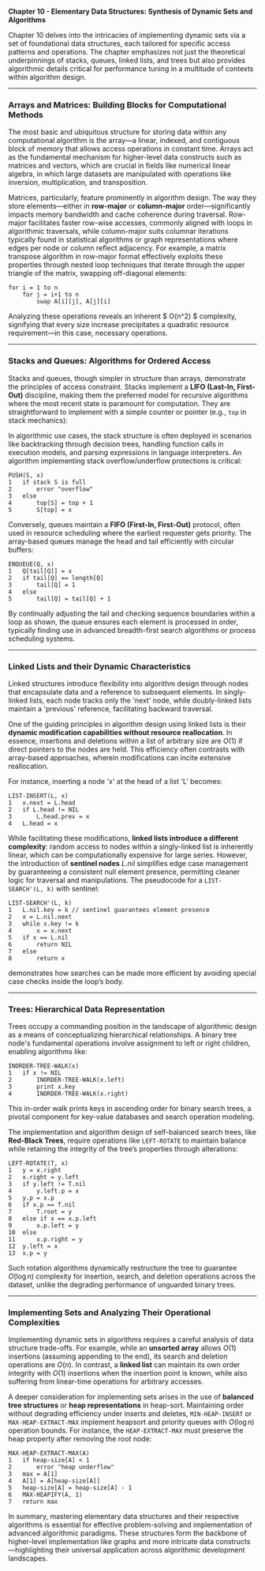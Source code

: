 **Chapter 10 - Elementary Data Structures: Synthesis of Dynamic Sets and Algorithms**

Chapter 10 delves into the intricacies of implementing dynamic sets via a set of foundational data structures, each tailored for specific access patterns and operations. The chapter emphasizes not just the theoretical underpinnings of stacks, queues, linked lists, and trees but also provides algorithmic details critical for performance tuning in a multitude of contexts within algorithm design.

---

### Arrays and Matrices: Building Blocks for Computational Methods

The most basic and ubiquitous structure for storing data within any computational algorithm is the array—a linear, indexed, and contiguous block of memory that allows access operations in constant time. Arrays act as the fundamental mechanism for higher-level data constructs such as matrices and vectors, which are crucial in fields like numerical linear algebra, in which large datasets are manipulated with operations like inversion, multiplication, and transposition.

Matrices, particularly, feature prominently in algorithm design. The way they store elements—either in **row-major** or **column-major** order—significantly impacts memory bandwidth and cache coherence during traversal. Row-major facilitates faster row-wise accesses, commonly aligned with loops in algorithmic traversals, while column-major suits columnar iterations typically found in statistical algorithms or graph representations where edges per node or column reflect adjacency. For example, a matrix transpose algorithm in row-major format effectively exploits these properties through nested loop techniques that iterate through the upper triangle of the matrix, swapping off-diagonal elements:

```plaintext
for i = 1 to n
    for j = i+1 to n
        swap A[i][j], A[j][i]
```

Analyzing these operations reveals an inherent $ O(n^2) $ complexity, signifying that every size increase precipitates a quadratic resource requirement—in this case, necessary operations.

---

### Stacks and Queues: Algorithms for Ordered Access

Stacks and queues, though simpler in structure than arrays, demonstrate the principles of access constraint. Stacks implement a **LIFO (Last-In, First-Out)** discipline, making them the preferred model for recursive algorithms where the most recent state is paramount for computation. They are straightforward to implement with a simple counter or pointer (e.g., `top` in stack mechanics):

In algorithmic use cases, the stack structure is often deployed in scenarios like backtracking through decision trees, handling function calls in execution models, and parsing expressions in language interpreters. An algorithm implementing stack overflow/underflow protections is critical:

```plaintext
PUSH(S, x)
1   if stack S is full
2       error "overflow"
3   else
4       top[S] = top + 1
5       S[top] = x
```

Conversely, queues maintain a **FIFO (First-In, First-Out)** protocol, often used in resource scheduling where the earliest requester gets priority. The array-based queues manage the head and tail efficiently with circular buffers:

```plaintext
ENQUEUE(Q, x)
1   Q[tail[Q]] = x
2   if tail[Q] == length[Q]
3       tail[Q] = 1
4   else
5       tail[Q] = tail[Q] + 1
```

By continually adjusting the tail and checking sequence boundaries within a loop as shown, the queue ensures each element is processed in order, typically finding use in advanced breadth-first search algorithms or process scheduling systems.

---

### Linked Lists and their Dynamic Characteristics

Linked structures introduce flexibility into algorithm design through nodes that encapsulate data and a reference to subsequent elements. In singly-linked lists, each node tracks only the 'next' node, while doubly-linked lists maintain a 'previous' reference, facilitating backward traversal.

One of the guiding principles in algorithm design using linked lists is their **dynamic modification capabilities without resource reallocation**. In essence, insertions and deletions within a list of arbitrary size are $O(1)$ if direct pointers to the nodes are held. This efficiency often contrasts with array-based approaches, wherein modifications can incite extensive reallocation.

For instance, inserting a node 'x' at the head of a list 'L' becomes:

```plaintext
LIST-INSERT(L, x)
1   x.next = L.head
2   if L.head != NIL
3       L.head.prev = x
4   L.head = x
```

While facilitating these modifications, **linked lists introduce a different complexity**: random access to nodes within a singly-linked list is inherently linear, which can be computationally expensive for large series. However, the introduction of **sentinel nodes** $L.nil$ simplifies edge case management by guaranteeing a consistent null element presence, permitting cleaner logic for traversal and manipulations. The pseudocode for a `LIST-SEARCH'(L, k)` with sentinel:

```plaintext
LIST-SEARCH'(L, k)
1   L.nil.key = k // sentinel guarantees element presence
2   x = L.nil.next
3   while x.key != k
4       x = x.next
5   if x == L.nil
6       return NIL
7   else
8       return x
```
demonstrates how searches can be made more efficient by avoiding special case checks inside the loop’s body.

---

### Trees: Hierarchical Data Representation

Trees occupy a commanding position in the landscape of algorithmic design as a means of conceptualizing hierarchical relationships. A binary tree node's fundamental operations involve assignment to left or right children, enabling algorithms like:
```plaintext
INORDER-TREE-WALK(x)
1   if x != NIL
2       INORDER-TREE-WALK(x.left)
3       print x.key
4       INORDER-TREE-WALK(x.right)
```
This in-order walk prints keys in ascending order for binary search trees, a pivotal component for key-value databases and search operation modeling.

The implementation and algorithm design of self-balanced search trees, like **Red-Black Trees**, require operations like `LEFT-ROTATE` to maintain balance while retaining the integrity of the tree’s properties through alterations:

```plaintext
LEFT-ROTATE(T, x)
1   y = x.right
2   x.right = y.left
3   if y.left != T.nil
4       y.left.p = x
5   y.p = x.p
6   if x.p == T.nil
7       T.root = y
8   else if x == x.p.left
9       x.p.left = y
10  else
11      x.p.right = y
12  y.left = x
13  x.p = y
```
Such rotation algorithms dynamically restructure the tree to guarantee $O(\log n)$ complexity for insertion, search, and deletion operations across the dataset, unlike the degrading performance of unguarded binary trees.

---

### Implementing Sets and Analyzing Their Operational Complexities

Implementing dynamic sets in algorithms requires a careful analysis of data structure trade-offs. For example, while an **unsorted array** allows $O(1)$ insertions (assuming appending to the end), its search and deletion operations are $O(n)$. In contrast, a **linked list** can maintain its own order integrity with $O(1)$ insertions when the insertion point is known, while also suffering from linear-time operations for arbitrary accesses.

A deeper consideration for implementing sets arises in the use of **balanced tree structures** or **heap representations** in heap-sort. Maintaining order without degrading efficiency under inserts and deletes, `MIN-HEAP-INSERT` or `MAX-HEAP-EXTRACT-MAX` implement heapsort and priority queues with $O(\log n)$ operation bounds. For instance, the `HEAP-EXTRACT-MAX` must preserve the heap property after removing the root node:

```plaintext
MAX-HEAP-EXTRACT-MAX(A)
1   if heap-size[A] < 1
2       error "heap underflow"
3   max = A[1]
4   A[1] = A[heap-size[A]]
5   heap-size[A] = heap-size[A] - 1
6   MAX-HEAPIFY(A, 1)
7   return max
```

In summary, mastering elementary data structures and their respective algorithms is essential for effective problem-solving and implementation of advanced algorithmic paradigms. These structures form the backbone of higher-level implementation like graphs and more intricate data constructs—highlighting their universal application across algorithmic development landscapes.
